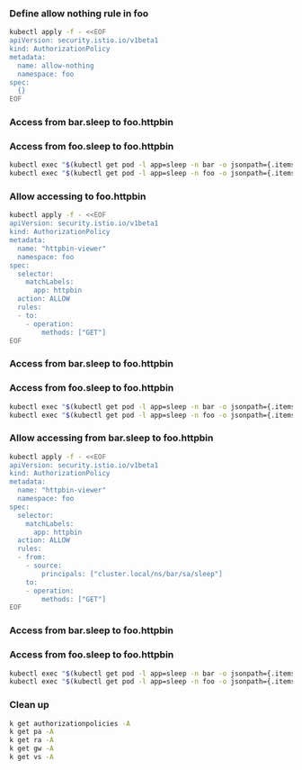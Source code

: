 ### Define allow nothing rule in foo

```sh
kubectl apply -f - <<EOF
apiVersion: security.istio.io/v1beta1
kind: AuthorizationPolicy
metadata:
  name: allow-nothing
  namespace: foo
spec:
  {}
EOF
```

### Access from bar.sleep to foo.httpbin

### Access from foo.sleep to foo.httpbin

```sh
kubectl exec "$(kubectl get pod -l app=sleep -n bar -o jsonpath={.items..metadata.name})" -c sleep -n bar -- curl http://httpbin.foo:8000/headers
kubectl exec "$(kubectl get pod -l app=sleep -n foo -o jsonpath={.items..metadata.name})" -c sleep -n foo -- curl http://httpbin.foo:8000/headers
```

### Allow accessing to foo.httpbin

```sh
kubectl apply -f - <<EOF
apiVersion: security.istio.io/v1beta1
kind: AuthorizationPolicy
metadata:
  name: "httpbin-viewer"
  namespace: foo
spec:
  selector:
    matchLabels:
      app: httpbin
  action: ALLOW
  rules:
  - to:
    - operation:
        methods: ["GET"]
EOF
```

### Access from bar.sleep to foo.httpbin

### Access from foo.sleep to foo.httpbin

```sh
kubectl exec "$(kubectl get pod -l app=sleep -n bar -o jsonpath={.items..metadata.name})" -c sleep -n bar -- curl http://httpbin.foo:8000/headers
kubectl exec "$(kubectl get pod -l app=sleep -n foo -o jsonpath={.items..metadata.name})" -c sleep -n foo -- curl http://httpbin.foo:8000/headers
```

### Allow accessing from bar.sleep to foo.httpbin

```sh
kubectl apply -f - <<EOF
apiVersion: security.istio.io/v1beta1
kind: AuthorizationPolicy
metadata:
  name: "httpbin-viewer"
  namespace: foo
spec:
  selector:
    matchLabels:
      app: httpbin
  action: ALLOW
  rules:
  - from:
    - source:
        principals: ["cluster.local/ns/bar/sa/sleep"]
    to:
    - operation:
        methods: ["GET"]
EOF
```

### Access from bar.sleep to foo.httpbin

### Access from foo.sleep to foo.httpbin

```sh
kubectl exec "$(kubectl get pod -l app=sleep -n bar -o jsonpath={.items..metadata.name})" -c sleep -n bar -- curl http://httpbin.foo:8000/headers
kubectl exec "$(kubectl get pod -l app=sleep -n foo -o jsonpath={.items..metadata.name})" -c sleep -n foo -- curl http://httpbin.foo:8000/headers
```

### Clean up

```sh
k get authorizationpolicies -A
k get pa -A
k get ra -A
k get gw -A
k get vs -A
```
